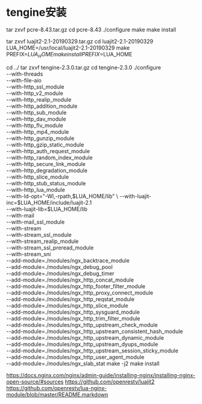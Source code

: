# tengine安装

tar zxvf pcre-8.43.tar.gz
cd pcre-8.43
./configure
make
make install



tar zxvf luajit2-2.1-20190329.tar.gz
cd luajit2-2.1-20190329
LUA_HOME=/usr/local/luajit2-2.1-20190329
make PREFIX=$LUA_HOME
make install PREFIX=$LUA_HOME

cd ../
tar zxvf tengine-2.3.0.tar.gz
cd tengine-2.3.0
./configure \
  --with-threads \
  --with-file-aio \
  --with-http_ssl_module \
  --with-http_v2_module \
  --with-http_realip_module \
  --with-http_addition_module \
  --with-http_sub_module \
  --with-http_dav_module \
  --with-http_flv_module \
  --with-http_mp4_module \
  --with-http_gunzip_module \
  --with-http_gzip_static_module \
  --with-http_auth_request_module \
  --with-http_random_index_module \
  --with-http_secure_link_module \
  --with-http_degradation_module \
  --with-http_slice_module \
  --with-http_stub_status_module \
  --with-http_lua_module \
  --with-ld-opt="-Wl,-rpath,$LUA_HOME/lib" \
  --with-luajit-inc=$LUA_HOME/include/luajit-2.1 \
  --with-luajit-lib=$LUA_HOME/lib \
  --with-mail \
  --with-mail_ssl_module \
  --with-stream \
  --with-stream_ssl_module \
  --with-stream_realip_module \
  --with-stream_ssl_preread_module \
  --with-stream_sni \
  --add-module=./modules/ngx_backtrace_module \
  --add-module=./modules/ngx_debug_pool \
  --add-module=./modules/ngx_debug_timer \
  --add-module=./modules/ngx_http_concat_module \
  --add-module=./modules/ngx_http_footer_filter_module \
  --add-module=./modules/ngx_http_proxy_connect_module \
  --add-module=./modules/ngx_http_reqstat_module \
  --add-module=./modules/ngx_http_slice_module \
  --add-module=./modules/ngx_http_sysguard_module \
  --add-module=./modules/ngx_http_trim_filter_module \
  --add-module=./modules/ngx_http_upstream_check_module \
  --add-module=./modules/ngx_http_upstream_consistent_hash_module \
  --add-module=./modules/ngx_http_upstream_dynamic_module \
  --add-module=./modules/ngx_http_upstream_dyups_module \
  --add-module=./modules/ngx_http_upstream_session_sticky_module \
  --add-module=./modules/ngx_http_user_agent_module \
  --add-module=./modules/ngx_slab_stat
make -j2
make install



https://docs.nginx.com/nginx/admin-guide/installing-nginx/installing-nginx-open-source/#sources
https://github.com/openresty/luajit2
https://github.com/openresty/lua-nginx-module/blob/master/README.markdown


